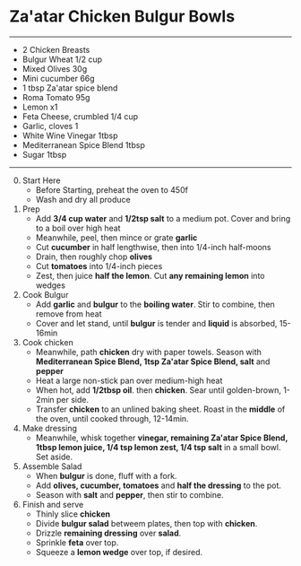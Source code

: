 # Za'atar Chicken Bulgur Bowls 

---
- 2 Chicken Breasts
- Bulgur Wheat 1/2 cup
- Mixed Olives 30g
- Mini cucumber 66g
- 1 tbsp Za'atar spice blend
- Roma Tomato 95g
- Lemon x1
- Feta Cheese, crumbled 1/4 cup
- Garlic, cloves 1
- White Wine Vinegar 1tbsp
- Mediterranean Spice Blend 1tbsp
- Sugar 1tbsp
---
0. Start Here
	- Before Starting, preheat the oven to 450f
	- Wash and dry all produce
1. Prep
	- Add **3/4 cup water** and **1/2tsp salt** to a medium pot. Cover and bring to a boil over high heat
	- Meanwhile, peel, then mince or grate **garlic**
	- Cut **cucumber** in half lengthwise, then into 1/4-inch half-moons
	- Drain, then roughly chop **olives**
	- Cut **tomatoes** into 1/4-inch pieces
	- Zest, then juice **half the lemon**. Cut **any remaining lemon** into wedges
2. Cook Bulgur
	- Add **garlic** and **bulgur** to the **boiling water**. Stir to combine, then remove from heat
	- Cover and let stand, until **bulgur** is tender and **liquid** is absorbed, 15-16min
3. Cook chicken
	- Meanwhile, path **chicken** dry with paper towels. Season with **Mediterranean Spice Blend, 1tsp Za'atar Spice Blend, salt** and **pepper**
	- Heat a large non-stick pan over medium-high heat
	- When hot, add **1/2tbsp oil**. then **chicken**. Sear until golden-brown, 1-2min per side.
	- Transfer **chicken** to an unlined baking sheet. Roast in the **middle** of the oven, until cooked through, 12-14min.
4. Make dressing
	- Meanwhile, whisk together **vinegar, remaining Za'atar Spice Blend, 1tbsp lemon juice, 1/4 tsp lemon zest, 1/4 tsp salt** in a small bowl. Set aside.
5. Assemble Salad
	- When **bulgur** is done, fluff with a fork. 
	- Add **olives, cucumber, tomatoes** and **half the dressing** to the pot.
	- Season with **salt** and **pepper**, then stir to combine.
6. Finish and serve
	- Thinly slice **chicken**
	- Divide **bulgur salad** betweem plates, then top with **chicken**.
	- Drizzle **remaining dressing** over **salad**.
	- Sprinkle **feta** over top.
	- Squeeze a **lemon wedge** over top, if desired.